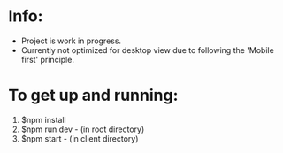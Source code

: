 # Info:

- Project is work in progress.
- Currently not optimized for desktop view due to following the 'Mobile first' principle.

# To get up and running:

1. $npm install
2. $npm run dev - (in root directory)
3. $npm start - (in client directory)
